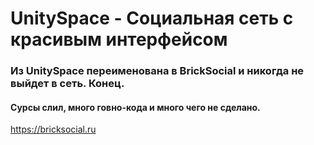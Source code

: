 # UnitySpace - Социальная сеть с красивым интерфейсом

### Из UnitySpace переименована в BrickSocial и никогда не выйдет в сеть. Конец.
#### Сурсы слил, много говно-кода и много чего не сделано. 
https://bricksocial.ru
